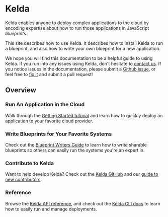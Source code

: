 # Kelda

Kelda enables anyone to deploy complex applications to the cloud
by encoding expertise about how to run those applications in JavaScript
_blueprints_.

This site describes how to use Kelda. It describes how to
install Kelda to run a blueprint, and also how to write your own blueprint
for a new application.

We hope you will find this documentation to be a helpful guide to
using Kelda.  If you run into any issues using Kelda,
don't hesitate to
[contact us](http://kelda.io/#contact). If you notice
issues in the documentation, please submit a
[Github issue](https://github.com/kelda/kelda/issues/new),
or feel free to
[fix it](https://github.com/kelda/kelda/tree/master/docs)
and submit a pull request!

## Overview

### Run An Application in the Cloud
Walk through the [Getting Started tutorial](#installing-kelda) and learn how to
quickly deploy an application to your favorite cloud provider.

### Write Blueprints for Your Favorite Systems
Check out the [Blueprint Writers Guide](#blueprint-writers-guide) to learn how
to write sharable blueprints so others can easily run the systems you're an
expert in.

### Contribute to Kelda
Want to help develop Kelda? Check out the
[Kelda GitHub](https://github.com/kelda/kelda) and our
[guide to new contributors](#developing-kelda).

### Reference
Browse the [Kelda API reference](#kelda-js-api-documentation), and check out the
[Kelda CLI docs](#kelda-cli) to learn how to easily run and manage deployments.
